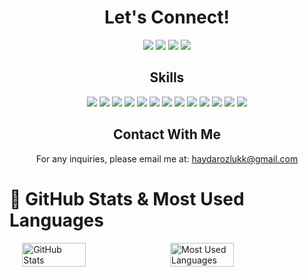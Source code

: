 <h1 align="center">Let's Connect!</h1>

<p align="center">
   <a href="https://linkedin.com/in/haydarozlukk/"><img src="https://img.shields.io/badge/-LinkedIn-blue?style=for-the-badge&logo=linkedin&logoColor=white"/></a>
  <a href="https://www.instagram.com/haydarozlukk"><img src="https://img.shields.io/badge/-Instagram-E4405F?style=for-the-badge&logo=instagram&logoColor=white"/></a>
  <a href="https://x.com/haydarozlukk"><img src="https://img.shields.io/badge/-Twitter-1DA1F2?style=for-the-badge&logo=twitter&logoColor=white"/></a>
  <a href="https://medium.com/@haydarozlukk"><img src="https://img.shields.io/badge/-Medium-black?style=for-the-badge&logo=medium&logoColor=white"/></a>
</p>

<h2 align="center">Skills</h2>


<p align="center">
  <img src="https://img.shields.io/badge/Java-ED8B00?style=for-the-badge&logo=java&logoColor=white"/>
  <img src="https://img.shields.io/badge/Spring%20Boot-6DB33F?style=for-the-badge&logo=spring-boot&logoColor=white"/>
  <img src="https://img.shields.io/badge/PostgreSQL-336791?style=for-the-badge&logo=postgresql&logoColor=white"/>
  <img src="https://img.shields.io/badge/Docker-2496ED?style=for-the-badge&logo=docker&logoColor=white"/>
  <img src="https://img.shields.io/badge/React-61DAFB?style=for-the-badge&logo=react&logoColor=black"/>
  <img src="https://img.shields.io/badge/Git-F05032?style=for-the-badge&logo=git&logoColor=white"/>
  <img src="https://img.shields.io/badge/Hibernate-59666C?style=for-the-badge&logo=hibernate&logoColor=white"/>
  <img src="https://img.shields.io/badge/Vite-646CFF?style=for-the-badge&logo=vite&logoColor=white"/>
  <img src="https://img.shields.io/badge/JavaScript-F7DF1E?style=for-the-badge&logo=javascript&logoColor=black"/>
  <img src="https://img.shields.io/badge/WordPress-21759B?style=for-the-badge&logo=wordpress&logoColor=white"/>
  <img src="https://img.shields.io/badge/Python-3776AB?style=for-the-badge&logo=python&logoColor=white"/>
  <img src="https://img.shields.io/badge/Adobe%20Photoshop-31A8FF?style=for-the-badge&logo=adobe-photoshop&logoColor=white"/>
  <img src="https://img.shields.io/badge/Pandas-150458?style=for-the-badge&logo=pandas&logoColor=white"/>
</p>

<h2 align="center">Contact With Me</h2>

<p align="center">For any inquiries, please email me at: <a href="mailto:haydarozlukk@gmail.com">haydarozlukk@gmail.com</a></p>



# 🌟 GitHub Stats & Most Used Languages

<div style="display: flex; justify-content: center;">
    <img src="https://github-readme-stats.vercel.app/api?username=Haydarozlukk&show_icons=true&theme=radical" alt="GitHub Stats" style="width: 45%; margin-right: 2%;" />
    <img src="https://github-readme-stats.vercel.app/api/top-langs/?username=Haydarozlukk&layout=compact&theme=radical" alt="Most Used Languages" style="width: 45%;" />
</div>

